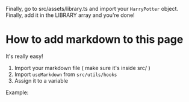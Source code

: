 Finally, go to src/assets/library.ts and import your `HarryPotter` object. Finally, add it in the LIBRARY array and you're done!

# How to add markdown to this page

It's really easy!

1. Import your markdown file ( make sure it's inside src/ )
2. Import `useMarkdown` from `src/utils/hooks`
3. Assign it to a variable

Example: 